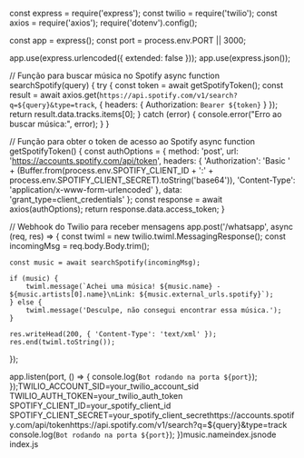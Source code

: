 const express = require('express');
const twilio = require('twilio');
const axios = require('axios');
require('dotenv').config();

const app = express();
const port = process.env.PORT || 3000;

app.use(express.urlencoded({ extended: false }));
app.use(express.json());

// Função para buscar música no Spotify
async function searchSpotify(query) {
    try {
        const token = await getSpotifyToken();
        const result = await axios.get(`https://api.spotify.com/v1/search?q=${query}&type=track`, {
            headers: {
                Authorization: `Bearer ${token}`
            }
        });
        return result.data.tracks.items[0];
    } catch (error) {
        console.error("Erro ao buscar música:", error);
    }
}

// Função para obter o token de acesso ao Spotify
async function getSpotifyToken() {
    const authOptions = {
        method: 'post',
        url: 'https://accounts.spotify.com/api/token',
        headers: {
            'Authorization': 'Basic ' + (Buffer.from(process.env.SPOTIFY_CLIENT_ID + ':' + process.env.SPOTIFY_CLIENT_SECRET).toString('base64')),
            'Content-Type': 'application/x-www-form-urlencoded'
        },
        data: 'grant_type=client_credentials'
    };
    const response = await axios(authOptions);
    return response.data.access_token;
}

// Webhook do Twilio para receber mensagens
app.post('/whatsapp', async (req, res) => {
    const twiml = new twilio.twiml.MessagingResponse();
    const incomingMsg = req.body.Body.trim();

    const music = await searchSpotify(incomingMsg);

    if (music) {
        twiml.message(`Achei uma música! ${music.name} - ${music.artists[0].name}\nLink: ${music.external_urls.spotify}`);
    } else {
        twiml.message('Desculpe, não consegui encontrar essa música.');
    }

    res.writeHead(200, { 'Content-Type': 'text/xml' });
    res.end(twiml.toString());
});

app.listen(port, () => {
    console.log(`Bot rodando na porta ${port}`);
});TWILIO_ACCOUNT_SID=your_twilio_account_sid
TWILIO_AUTH_TOKEN=your_twilio_auth_token
SPOTIFY_CLIENT_ID=your_spotify_client_id
SPOTIFY_CLIENT_SECRET=your_spotify_client_secrethttps://accounts.spotify.com/api/tokenhttps://api.spotify.com/v1/search?q=${query}&type=track
    console.log(`Bot rodando na porta ${port}`);
})music.nameindex.jsnode index.js
